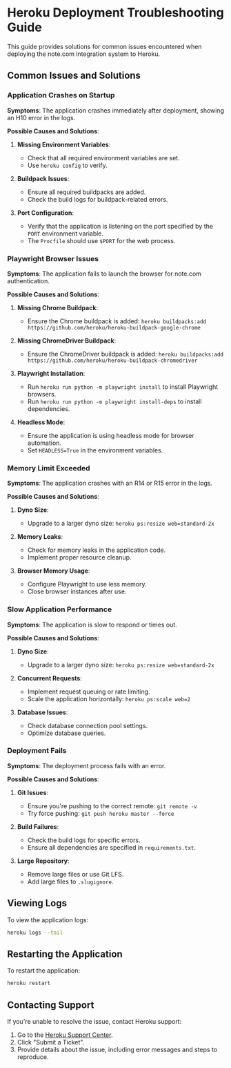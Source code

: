 # Heroku Deployment Troubleshooting Guide

This guide provides solutions for common issues encountered when deploying the note.com integration system to Heroku.

## Common Issues and Solutions

### Application Crashes on Startup

**Symptoms**: The application crashes immediately after deployment, showing an H10 error in the logs.

**Possible Causes and Solutions**:

1. **Missing Environment Variables**:
   - Check that all required environment variables are set.
   - Use `heroku config` to verify.

2. **Buildpack Issues**:
   - Ensure all required buildpacks are added.
   - Check the build logs for buildpack-related errors.

3. **Port Configuration**:
   - Verify that the application is listening on the port specified by the `PORT` environment variable.
   - The `Procfile` should use `$PORT` for the web process.

### Playwright Browser Issues

**Symptoms**: The application fails to launch the browser for note.com authentication.

**Possible Causes and Solutions**:

1. **Missing Chrome Buildpack**:
   - Ensure the Chrome buildpack is added: `heroku buildpacks:add https://github.com/heroku/heroku-buildpack-google-chrome`

2. **Missing ChromeDriver Buildpack**:
   - Ensure the ChromeDriver buildpack is added: `heroku buildpacks:add https://github.com/heroku/heroku-buildpack-chromedriver`

3. **Playwright Installation**:
   - Run `heroku run python -m playwright install` to install Playwright browsers.
   - Run `heroku run python -m playwright install-deps` to install dependencies.

4. **Headless Mode**:
   - Ensure the application is using headless mode for browser automation.
   - Set `HEADLESS=True` in the environment variables.

### Memory Limit Exceeded

**Symptoms**: The application crashes with an R14 or R15 error in the logs.

**Possible Causes and Solutions**:

1. **Dyno Size**:
   - Upgrade to a larger dyno size: `heroku ps:resize web=standard-2x`

2. **Memory Leaks**:
   - Check for memory leaks in the application code.
   - Implement proper resource cleanup.

3. **Browser Memory Usage**:
   - Configure Playwright to use less memory.
   - Close browser instances after use.

### Slow Application Performance

**Symptoms**: The application is slow to respond or times out.

**Possible Causes and Solutions**:

1. **Dyno Size**:
   - Upgrade to a larger dyno size: `heroku ps:resize web=standard-2x`

2. **Concurrent Requests**:
   - Implement request queuing or rate limiting.
   - Scale the application horizontally: `heroku ps:scale web=2`

3. **Database Issues**:
   - Check database connection pool settings.
   - Optimize database queries.

### Deployment Fails

**Symptoms**: The deployment process fails with an error.

**Possible Causes and Solutions**:

1. **Git Issues**:
   - Ensure you're pushing to the correct remote: `git remote -v`
   - Try force pushing: `git push heroku master --force`

2. **Build Failures**:
   - Check the build logs for specific errors.
   - Ensure all dependencies are specified in `requirements.txt`.

3. **Large Repository**:
   - Remove large files or use Git LFS.
   - Add large files to `.slugignore`.

## Viewing Logs

To view the application logs:

```bash
heroku logs --tail
```

## Restarting the Application

To restart the application:

```bash
heroku restart
```

## Contacting Support

If you're unable to resolve the issue, contact Heroku support:

1. Go to the [Heroku Support Center](https://help.heroku.com/).
2. Click "Submit a Ticket".
3. Provide details about the issue, including error messages and steps to reproduce.
